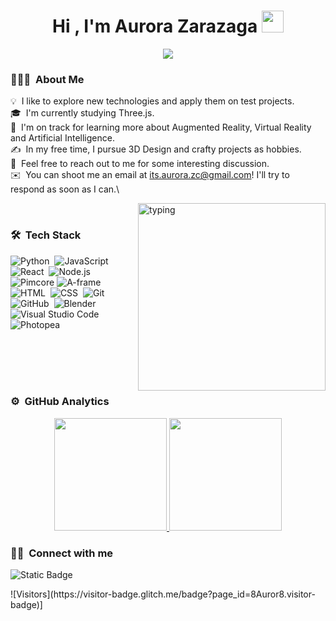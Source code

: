 <h1 align="center">Hi , I'm Aurora Zarazaga <img src="https://media.giphy.com/media/hvRJCLFzcasrR4ia7z/giphy.gif" width="35"></h1>
<p align="center">
  <a href="https://github.com/DenverCoder1/readme-typing-svg"><img src="https://readme-typing-svg.herokuapp.com?font=Time+New+Roman&color=%23C8BE25&size=25&center=true&vCenter=true&width=600&height=100&lines=Jr.+FullStack+Developer;PIM+Architect;Three.js+student;Ambitious+Programmer;Always+learning+new+things"></a>
</p>

### 👨🏻‍💻 &nbsp;About Me

💡 &nbsp;I like to explore new technologies and apply them on test projects.\
🎓 &nbsp;I'm currently studying Three.js.\
🌱 &nbsp;I'm on track for learning more about Augmented Reality, Virtual Reality and Artificial Intelligence.\
✍️ &nbsp;In my free time, I pursue 3D Design and crafty projects as hobbies.\
💬 &nbsp;Feel free to reach out to me for some interesting discussion.\
✉️ &nbsp;You can shoot me an email at its.aurora.zc@gmail.com! I'll try to respond as soon as I can.\

<img alt="typing" src="https://user-images.githubusercontent.com/74038190/212751381-b0b2320e-6ef6-4041-a77a-de279fe5d3ae.gif" align="right" style="height: 300px; width: auto"/>

<br>

### 🛠 &nbsp;Tech Stack

![Python](https://img.shields.io/badge/-Python-05122A?style=flat&logo=python)&nbsp;
![JavaScript](https://img.shields.io/badge/-JavaScript-05122A?style=flat&logo=javascript)&nbsp;
![React](https://img.shields.io/badge/-React-05122A?style=flat&logo=react)&nbsp;
![Node.js](https://img.shields.io/badge/-Node.js-05122A?style=flat&logo=node.js)&nbsp;
![Pimcore](https://img.shields.io/badge/Pimcore-05122A?logo=pimcore&logoColor=%236428B4)
![A-frame](https://img.shields.io/badge/Aframe-05122A?logo=aframe&logoColor=%23EF2D5E)
![HTML](https://img.shields.io/badge/-HTML-05122A?style=flat&logo=HTML5)&nbsp;
![CSS](https://img.shields.io/badge/-CSS-05122A?style=flat&logo=CSS3&logoColor=1572B6)&nbsp;
![Git](https://img.shields.io/badge/-Git-05122A?style=flat&logo=git)&nbsp;
![GitHub](https://img.shields.io/badge/-GitHub-05122A?style=flat&logo=github)&nbsp;
![Blender](https://img.shields.io/badge/Blender-05122A?logo=blender&logoColor=%23E87D0D)
![Visual Studio Code](https://img.shields.io/badge/-Visual%20Studio%20Code-05122A?style=flat&logo=visual-studio-code&logoColor=007ACC)&nbsp;
![Photopea](https://img.shields.io/badge/Photopea-05122A?logo=photopea&logoColor=%2318A497)


<br>
<br>

<br>
<br>

### ⚙️ &nbsp;GitHub Analytics

<p align="center">
<a href="https://github.com/8Auror8">
  <img height="180em" src="https://github-readme-stats-eight-theta.vercel.app/api?username=8Auror8&show_icons=true&theme=algolia&include_all_commits=true&count_private=true"/>
  <img height="180em" src="https://github-readme-stats-eight-theta.vercel.app/api/top-langs/?username=8Auror8&layout=compact&langs_count=8&theme=algolia"/>
</a>
</p>

### 🤝🏻 &nbsp;Connect with me

<p align="center">

![Static Badge](https://img.shields.io/badge/Aurora%20Zarazaga-blue?color=blue&link=https%3A%2F%2Fwww.linkedin.com%2Fin%2Faurora-zarazaga%2F)
</p>
![Visitors](https://visitor-badge.glitch.me/badge?page_id=8Auror8.visitor-badge)]

